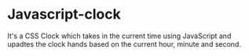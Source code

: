 # Javascript-clock
It's a CSS Clock which takes in the current time using JavaScript and upadtes the clock hands based on the current hour, minute and second.
